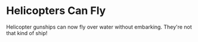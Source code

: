 # Helicopters Can Fly
 Helicopter gunships can now fly over water without embarking. They're not that kind of ship!
